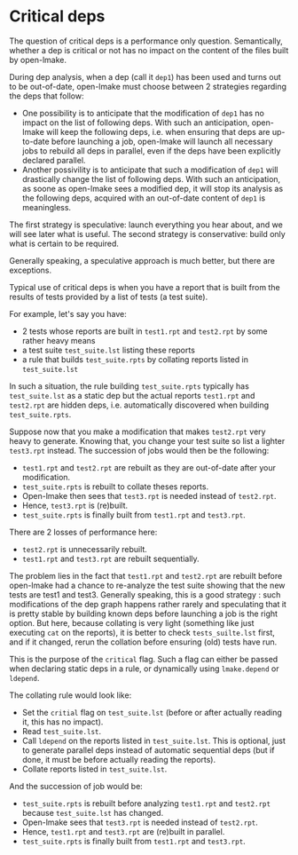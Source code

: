 <!-- This file is part of the open-lmake distribution (git@github.com:cesar-douady/open-lmake.git)-->
<!-- Copyright (c) 2023-2025 Doliam-->
<!-- This program is free software: you can redistribute/modify under the terms of the GPL-v3 (https://www.gnu.org/licenses/gpl-3.0.html).-->
<!-- This program is distributed WITHOUT ANY WARRANTY, without even the implied warranty of MERCHANTABILITY or FITNESS FOR A PARTICULAR PURPOSE.-->

# Critical deps

The question of critical deps is a performance only question.
Semantically, whether a dep is critical or not has no impact on the content of the files built by open-lmake.

During dep analysis, when a dep (call it `dep1`) has been used and turns out to be out-of-date, open-lmake must choose between 2 strategies regarding the deps that follow:

- One possibility is to anticipate that the modification of `dep1` has no impact on the list of following deps.
  With such an anticipation, open-lmake will keep the following deps, i.e. when ensuring that deps are up-to-date before launching a job, open-lmake will launch all necessary jobs to rebuild
  all deps in parallel, even if the deps have been explicitly declared parallel.
- Another possivility is to anticipate that such a modification of `dep1` will drastically change the list of following deps.
  With such an anticipation, as soone as open-lmake sees a modified dep, it will stop its analysis as the following deps, acquired with an out-of-date content of `dep1` is meaningless.

The first strategy is speculative: launch everything you hear about, and we will see later what is useful.
The second strategy is conservative: build only what is certain to be required.

Generally speaking, a speculative approach is much better, but there are exceptions.

Typical use of critical deps is when you have a report that is built from the results of tests provided by a list of tests (a test suite).

For example, let's say you have:

- 2 tests whose reports are built in `test1.rpt` and `test2.rpt` by some rather heavy means
- a test suite `test_suite.lst` listing these reports
- a rule that builds `test_suite.rpts` by collating reports listed in `test_suite.lst`

In such a situation, the rule building `test_suite.rpts` typically has `test_suite.lst` as a static dep but the actual reports `test1.rpt` and `test2.rpt` are
hidden deps, i.e. automatically discovered when building `test_suite.rpts`.

Suppose now that you make a modification that makes `test2.rpt` very heavy to generate. Knowing that, you change your test suite so list a lighter `test3.rpt` instead.
The succession of jobs would then be the following:

- `test1.rpt` and `test2.rpt` are rebuilt as they are out-of-date after your modification.
- `test_suite.rpts` is rebuilt to collate theses reports.
- Open-lmake then sees that `test3.rpt` is needed instead of `test2.rpt`.
- Hence, `test3.rpt` is (re)built.
- `test_suite.rpts` is finally built from `test1.rpt` and `test3.rpt`.

There are 2 losses of performance here:

- `test2.rpt` is unnecessarily rebuilt.
- `test1.rpt` and `test3.rpt` are rebuilt sequentially.

The problem lies in the fact that `test1.rpt` and `test2.rpt` are rebuilt before open-lmake had a chance to re-analyze the test suite showing that the new tests are test1 and test3.
Generally speaking, this is a good strategy : such modifications of the dep graph happens rather rarely and speculating that it is pretty stable by building known deps before
launching a job is the right option.
But here, because collating is very light (something like just executing `cat` on the reports), it is better to check `tests_suilte.lst` first,
and if it changed, rerun the collation before ensuring (old) tests have run.

This is the purpose of the `critical` flag.
Such a flag can either be passed when declaring static deps in a rule, or dynamically using `lmake.depend` or `ldepend`.

The collating rule would look like:

- Set the `critial` flag on `test_suite.lst` (before or after actually reading it, this has no impact).
- Read `test_suite.lst`.
- Call `ldepend` on the reports listed in `test_suite.lst`.
  This is optional, just to generate parallel deps instead of automatic sequential deps (but if done, it must be before actually reading the reports).
- Collate reports listed in `test_suite.lst`.

And the succession of job would be:

- `test_suite.rpts` is rebuilt before analyzing `test1.rpt` and `test2.rpt` because `test_suite.lst` has changed.
- Open-lmake sees that `test3.rpt` is needed instead of `test2.rpt`.
- Hence, `test1.rpt` and `test3.rpt` are (re)built in parallel.
- `test_suite.rpts` is finally built from `test1.rpt` and `test3.rpt`.
